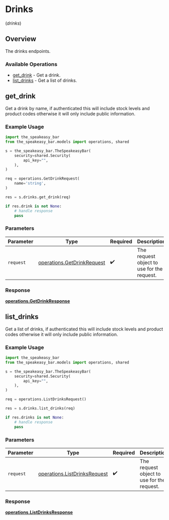 # Drinks
(*drinks*)

## Overview

The drinks endpoints.

### Available Operations

* [get_drink](#get_drink) - Get a drink.
* [list_drinks](#list_drinks) - Get a list of drinks.

## get_drink

Get a drink by name, if authenticated this will include stock levels and product codes otherwise it will only include public information.

### Example Usage

```python
import the_speakeasy_bar
from the_speakeasy_bar.models import operations, shared

s = the_speakeasy_bar.TheSpeakeasyBar(
    security=shared.Security(
        api_key="",
    ),
)

req = operations.GetDrinkRequest(
    name='string',
)

res = s.drinks.get_drink(req)

if res.drink is not None:
    # handle response
    pass
```

### Parameters

| Parameter                                                                | Type                                                                     | Required                                                                 | Description                                                              |
| ------------------------------------------------------------------------ | ------------------------------------------------------------------------ | ------------------------------------------------------------------------ | ------------------------------------------------------------------------ |
| `request`                                                                | [operations.GetDrinkRequest](../../models/operations/getdrinkrequest.md) | :heavy_check_mark:                                                       | The request object to use for the request.                               |


### Response

**[operations.GetDrinkResponse](../../models/operations/getdrinkresponse.md)**


## list_drinks

Get a list of drinks, if authenticated this will include stock levels and product codes otherwise it will only include public information.

### Example Usage

```python
import the_speakeasy_bar
from the_speakeasy_bar.models import operations, shared

s = the_speakeasy_bar.TheSpeakeasyBar(
    security=shared.Security(
        api_key="",
    ),
)

req = operations.ListDrinksRequest()

res = s.drinks.list_drinks(req)

if res.drinks is not None:
    # handle response
    pass
```

### Parameters

| Parameter                                                                    | Type                                                                         | Required                                                                     | Description                                                                  |
| ---------------------------------------------------------------------------- | ---------------------------------------------------------------------------- | ---------------------------------------------------------------------------- | ---------------------------------------------------------------------------- |
| `request`                                                                    | [operations.ListDrinksRequest](../../models/operations/listdrinksrequest.md) | :heavy_check_mark:                                                           | The request object to use for the request.                                   |


### Response

**[operations.ListDrinksResponse](../../models/operations/listdrinksresponse.md)**


